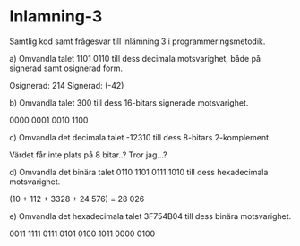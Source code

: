 # Inlamning-3
Samtlig kod samt frågesvar till inlämning 3 i programmeringsmetodik.


a) Omvandla talet 1101 0110 till dess decimala motsvarighet, både på signerad samt osignerad form.

Osignerad: 214
Signerad: (-42)

b) Omvandla talet 300 till dess 16-bitars signerade motsvarighet.

0000 0001 0010 1100

c) Omvandla det decimala talet -12310 till dess 8-bitars 2-komplement.

Värdet får inte plats på 8 bitar..? Tror jag...?

d) Omvandla det binära talet 0110 1101 0111 1010 till dess hexadecimala motsvarighet.

(10 + 112 + 3328 + 24 576) = 28 026

e) Omvandla det hexadecimala talet 3F754B04 till dess binära motsvarighet.

0011 1111 0111 0101 0100 1011 0000 0100
